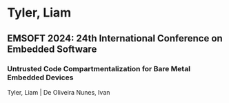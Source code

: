 # Tyler, Liam

## EMSOFT 2024: 24th International Conference on Embedded Software

### Untrusted Code Compartmentalization for Bare Metal Embedded Devices
Tyler, Liam | De Oliveira Nunes, Ivan

